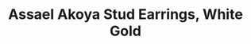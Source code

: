 ---
title: Assael Akoya Stud Earrings, White Gold
description: |
  Pearl Earring Studs are a Jewelry Essential for every woman. Assael Akoya Stud Earrings have an incredible luster, complimented by cream and rose overtones.
specs: |
  Akoya Pearls Stud Earrings pictured, 8.0 - 8.5mm with 18k White Gold posts. Also available in 18K Yellow Gold, with pearl sizes ranging from 6.5mm - 10.0mm.
images:
  - image_path: /uploads/assael-akoya-stud-earrings-white-gold.jpg
order: 11
categories:
  - earrings
---